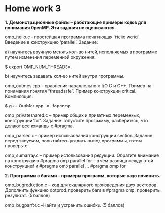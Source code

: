 # Home work 3

<b>1. Демонстрационные файлы – работающие примеры кодов для понимания OpenMP. Эти задания не оцениваются. </b>

omp_hello.c – простейшая программа печатающая ‘Hello world’. Введение в конструкцию ‘parallel’. Задание: 

а) научитесь вручную менять кол-во нитей, исполняемых в программе путем изменения переменной окружения:

$ export OMP_NUM_THREADS=<number you want>.

b) научитесь задавать кол-во нитей внутри программы.

omp_outmes.cpp – сравнение параллельного I/O C и C++. Пример на понимания понятия “threadsafe”. Пример конструкции critical. Компиляция:

$ g++ OutMes.cpp -o <executable> -fopenmp

omp_privateshared.c – пример общих и приватных переменных, конструкции ‘for’. Задание: запустите программу, разберитесь, что делают все команды с #pragma.

omp_parsec.c – пример использования конструкции section. Задание: перед запуском, попытайтесь угадать вывод программы, потом проверьте.

omp_sumarray.c – пример использования редукции. Обратите внимание на конструкцию #pragma omp parallel for – в чем разница между этой конструкцией и #pragma omp parallel … #pragma omp for

<b>2. Программы с багами – примеры программ, которые надо починить.</b>

omp_bugreduction.c – код для скалярного произведения двух векторов. Дополнить функцию dotprod, проверить баги в #pragma omp, проверить результат. (5 баллов)

omp_bugparfor.c –Найти и устранить ошибки. (5 баллов)
